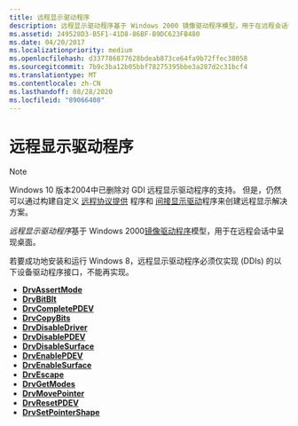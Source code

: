 ```yaml
---
title: 远程显示驱动程序
description: 远程显示驱动程序基于 Windows 2000 镜像驱动程序模型，用于在远程会话中呈现桌面。
ms.assetid: 249528D3-B5F1-41D8-86BF-B9DC623FB480
ms.date: 04/20/2017
ms.localizationpriority: medium
ms.openlocfilehash: d337786877628bdeab873ce64fa9b72ffec38058
ms.sourcegitcommit: 7b9c3ba12b05bbf78275395bbe3a287d2c31bcf4
ms.translationtype: MT
ms.contentlocale: zh-CN
ms.lasthandoff: 08/28/2020
ms.locfileid: "89066408"
---
```

# <a name="remote-display-drivers"></a>远程显示驱动程序

> [!NOTE]
>
> Windows 10 版本2004中已删除对 GDI 远程显示驱动程序的支持。 但是，仍然可以通过构建自定义 [远程协议提供](/windows/win32/termserv/creating-a-custom-remote-protocol) 程序和 [间接显示驱动](indirect-display-driver-model-overview.md)程序来创建远程显示解决方案。

*远程显示驱动程序*基于 Windows 2000[镜像驱动程序](mirror-drivers.md)模型，用于在远程会话中呈现桌面。

若要成功地安装和运行 Windows 8，远程显示驱动程序必须仅实现 (DDIs) 的以下设备驱动程序接口，不能再实现。

-   [**DrvAssertMode**](/windows/desktop/api/winddi/nf-winddi-drvassertmode)
-   [**DrvBitBlt**](/windows/desktop/api/winddi/nf-winddi-drvbitblt)
-   [**DrvCompletePDEV**](/windows/desktop/api/winddi/nf-winddi-drvcompletepdev)
-   [**DrvCopyBits**](/windows/desktop/api/winddi/nf-winddi-drvcopybits)
-   [**DrvDisableDriver**](/windows/desktop/api/winddi/nf-winddi-drvdisabledriver)
-   [**DrvDisablePDEV**](/windows/desktop/api/winddi/nf-winddi-drvdisablepdev)
-   [**DrvDisableSurface**](/windows/desktop/api/winddi/nf-winddi-drvdisablesurface)
-   [**DrvEnablePDEV**](/windows/desktop/api/winddi/nf-winddi-drvenablepdev)
-   [**DrvEnableSurface**](/windows/desktop/api/winddi/nf-winddi-drvenablesurface)
-   [**DrvEscape**](/windows/desktop/api/winddi/nf-winddi-drvescape)
-   [**DrvGetModes**](/windows/desktop/api/winddi/nf-winddi-drvgetmodes)
-   [**DrvMovePointer**](/windows/desktop/api/winddi/nf-winddi-drvmovepointer)
-   [**DrvResetPDEV**](/windows/desktop/api/winddi/nf-winddi-drvresetpdev)
-   [**DrvSetPointerShape**](/windows/desktop/api/winddi/nf-winddi-drvsetpointershape)